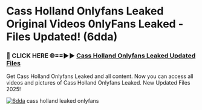 # Cass Holland Onlyfans Leaked Original Videos 0nlyFans Leaked - Files Updated! (6dda)

<h3>🔴 CLICK HERE 🌐==►► <a href="https://tinyurl.com/x26r9saj" rel="nofollow">Cass Holland Onlyfans Leaked Updated Files</a></h3>

Get Cass Holland Onlyfans Leaked and all content. Now you can access all videos and pictures of Cass Holland Onlyfans Leaked. New Updated Files 2025!

[![6dda](https://i.imgur.com/LkgZPqh.gif)](https://tinyurl.com/x26r9saj)
cass holland leaked onlyfans
